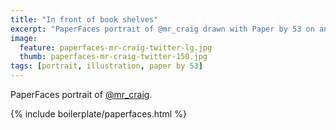 ```yaml
---
title: "In front of book shelves"
excerpt: "PaperFaces portrait of @mr_craig drawn with Paper by 53 on an iPad."
image: 
  feature: paperfaces-mr-craig-twitter-lg.jpg
  thumb: paperfaces-mr-craig-twitter-150.jpg
tags: [portrait, illustration, paper by 53]
---
```


PaperFaces portrait of [@mr_craig](http://twitter.com/mr_craig).

{% include boilerplate/paperfaces.html %}
